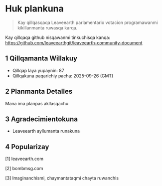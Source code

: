 # Huk plankuna

>Kay qillqasqaqa Leaveearth parlamentario votacion programawanmi kikillanmanta ruwasqa karqa.

Kay qillqaqa github nisqawanmi tinkuchisqa kanqa: https://github.com/leaveearthgit/leaveearth-community-document

## 1 Qillqamanta Willakuy

- Qillqap laya yupaynin: 87
- Qillqakuna paqarichiy pacha: 2025-09-26 (GMT)

## 2 Planmanta Detalles

Mana ima planpas akllasqachu

## 3 Agradecimientokuna
* Leaveearth ayllumanta runakuna

## 4 Popularizay
[1] leaveearth.com

[2] bombmsg.com

[3] Imaginanchismi, chaymantataqmi chayta ruwanchis